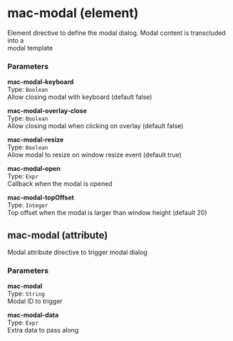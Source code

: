
mac-modal (element)
===
Element directive to define the modal dialog. Modal content is transcluded into a  
modal template  
  
  
### Parameters
**mac-modal-keyboard**  
Type: `Boolean`  
Allow closing modal with keyboard (default false)  
  
**mac-modal-overlay-close**  
Type: `Boolean`  
Allow closing modal when clicking on overlay (default false)  
  
**mac-modal-resize**  
Type: `Boolean`  
Allow modal to resize on window resize event (default true)  
  
**mac-modal-open**  
Type: `Expr`  
Callback when the modal is opened  
  
**mac-modal-topOffset**  
Type: `Integer`  
Top offset when the modal is larger than window height (default 20)  
  


mac-modal (attribute)
---

Modal attribute directive to trigger modal dialog  
  
### Parameters
**mac-modal**  
Type: `String`  
Modal ID to trigger  
  
**mac-modal-data**  
Type: `Expr`  
Extra data to pass along  
  

